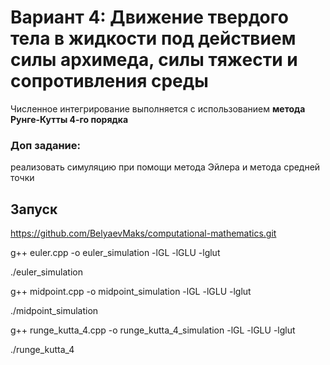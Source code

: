 # Вариант 4: Движение твердого тела в жидкости под действием силы архимеда, силы тяжести и сопротивления среды
Численное интегрирование выполняется с использованием **метода Рунге-Кутты 4-го порядка**
### Доп задание: 
реализовать симуляцию при помощи метода Эйлера и метода средней точки 
## Запуск  
https://github.com/BelyaevMaks/computational-mathematics.git

g++ euler.cpp -o euler_simulation -lGL -lGLU -lglut  

./euler_simulation

g++ midpoint.cpp -o midpoint_simulation -lGL -lGLU -lglut  

./midpoint_simulation

g++ runge_kutta_4.cpp -o runge_kutta_4_simulation -lGL -lGLU -lglut  

./runge_kutta_4
